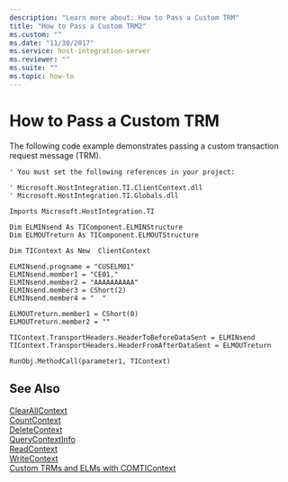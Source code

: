 ```yaml
---
description: "Learn more about: How to Pass a Custom TRM"
title: "How to Pass a Custom TRM2"
ms.custom: ""
ms.date: "11/30/2017"
ms.service: host-integration-server
ms.reviewer: ""
ms.suite: ""
ms.topic: how-to
---
```

# How to Pass a Custom TRM
The following code example demonstrates passing a custom transaction request message (TRM).  
  
```  
' You must set the following references in your project:  
  
' Microsoft.HostIntegration.TI.ClientContext.dll  
' Microsoft.HostIntegration.TI.Globals.dll  
  
Imports Microsoft.HostIntegration.TI  
  
Dim ELMINsend As TIComponent.ELMINStructure  
Dim ELMOUTreturn As TIComponent.ELMOUTStructure  
  
Dim TIContext As New  ClientContext  
  
ELMINsend.progname = "CUSELM01"  
ELMINsend.member1 = "CE01,"  
ELMINsend.member2 = "AAAAAAAAAA"  
ELMINsend.member3 = CShort(2)  
ELMINsend.member4 = "  "  
  
ELMOUTreturn.member1 = CShort(0)  
ELMOUTreturn.member2 = ""  
  
TIContext.TransportHeaders.HeaderToBeforeDataSent = ELMINsend  
TIContext.TransportHeaders.HeaderFromAfterDataSent = ELMOUTreturn  
  
RunObj.MethodCall(parameter1, TIContext)  
```  
  
## See Also  
 [ClearAllContext](../core/clearallcontext1.md)   
 [CountContext](../core/countcontext1.md)   
 [DeleteContext](../core/deletecontext2.md)   
 [QueryContextInfo](../core/querycontextinfo1.md)   
 [ReadContext](../core/readcontext1.md)   
 [WriteContext](../core/writecontext1.md)   
 [Custom TRMs and ELMs with COMTIContext](../core/custom-trms-and-elms-with-comticontext2.md)
